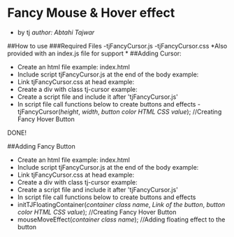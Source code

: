 # Fancy Mouse & Hover effect 
- by tj
*author: Abtahi Tajwar*

##How to use
###Required Files
-tjFancyCursor.js
-tjFancyCursor.css
*Also provided with an index.js file for support *
##Adding Cursor:
- Create an html file example: index.html
- Include script tjFancyCursor.js at the end of the body example: <script src="tjFancyCursor.js"></script>
- Link tjFancyCursor.css at head example: <link rel="stylesheet" href="tjFancyCursor.css">
- Create a div with class tj-cursor example: <div class="tj-cursor"></div>
- Create a script file and include it after 'tjFancyCursor.js'
- In script file call functions below to create buttons and effects
 -tjFancyCursor(*height*, *width*, *button color HTML CSS value*); //Creating Fancy Hover Button

DONE!

##Adding Fancy Button
- Create an html file example: index.html
- Include script tjFancyCursor.js at the end of the body example: <script src="tjFancyCursor.js"></script>
- Link tjFancyCursor.css at head example: <link rel="stylesheet" href="tjFancyCursor.css">
- Create a div with class tj-cursor example: <div class="classname"></div>
- Create a script file and include it after 'tjFancyCursor.js'
- In script file call functions below to create buttons and effects
 - initTJFloatingContainer(*container class name*, *Link of the button*, *button color HTML CSS value*); //Creating Fancy Hover Button
 - mouseMoveEffect(*container class name*);  //Adding floating effect to the button